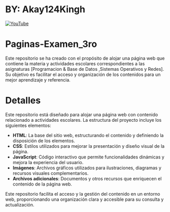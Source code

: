 # BY: Akay124Kingh
[![YouTube](https://img.shields.io/badge/YouTube-red?style=for-the-badge&logo=youtube&logoColor=white)](https://www.youtube.com/@AKAY124KINGH)
# Paginas-Examen_3ro
Este repositorio se ha creado con el propósito de alojar una página web que contiene la materia y actividades escolares correspondientes a las asignaturas [Programacion & Base de Datos ,Sistemas Operativos y Redes]. Su objetivo es facilitar el acceso y organización de los contenidos para un mejor aprendizaje y referencia.
# Detalles

Este repositorio está diseñado para alojar una página web con contenido relacionado a actividades escolares. La estructura del proyecto incluye los siguientes elementos:

- **HTML**: La base del sitio web, estructurando el contenido y definiendo la disposición de los elementos.
- **CSS**: Estilos utilizados para mejorar la presentación y diseño visual de la página.
- **JavaScript**: Código interactivo que permite funcionalidades dinámicas y mejora la experiencia del usuario.
- **Imágenes**: Archivos gráficos utilizados para ilustraciones, diagramas y recursos visuales complementarios.
- **Archivos adicionales**: Documentos y otros recursos que enriquecen el contenido de la página web.

Este repositorio facilita el acceso y la gestión del contenido en un entorno web, proporcionando una organización clara y accesible para su consulta y actualización.
